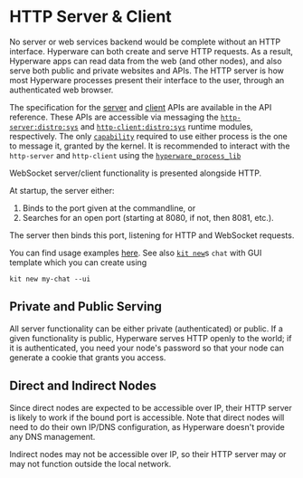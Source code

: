 # HTTP Server & Client

No server or web services backend would be complete without an HTTP interface.
Hyperware can both create and serve HTTP requests.
As a result, Hyperware apps can read data from the web (and other nodes), and also serve both public and private websites and APIs.
The HTTP server is how most Hyperware processes present their interface to the user, through an authenticated web browser.

The specification for the [server](../apis/http_server.md) and [client](../apis/http_client.md) APIs are available in the API reference.
These APIs are accessible via messaging the [`http-server:distro:sys`](https://github.com/hyperware-ai/hyperdrive/blob/main/hyperdrive/src/http/server.rs) and [`http-client:distro:sys`](https://github.com/hyperware-ai/hyperdrive/blob/main/hyperdrive/src/http/client.rs) runtime modules, respectively.
The only [`capability`](../system/process/capabilities.md) required to use either process is the one to message it, granted by the kernel.
It is recommended to interact with the `http-server` and `http-client` using the [`hyperware_process_lib`](https://docs.rs/hyperware_process_lib/latest/hyperware_process_lib/http/index.html)

WebSocket server/client functionality is presented alongside HTTP.

At startup, the server either:

1. Binds to the port given at the commandline, or
2. Searches for an open port (starting at 8080, if not, then 8081, etc.).

The server then binds this port, listening for HTTP and WebSocket requests.

You can find usage examples [here](../cookbook/talking_to_the_outside_world.md).
See also [`kit new`](../kit/new.md)s `chat` with GUI template which you can create using
```
kit new my-chat --ui
```

## Private and Public Serving

All server functionality can be either private (authenticated) or public.
If a given functionality is public, Hyperware serves HTTP openly to the world; if it is authenticated, you need your node's password so that your node can generate a cookie that grants you access.

## Direct and Indirect Nodes

Since direct nodes are expected to be accessible over IP, their HTTP server is likely to work if the bound port is accessible.
Note that direct nodes will need to do their own IP/DNS configuration, as Hyperware doesn't provide any DNS management.

Indirect nodes may not be accessible over IP, so their HTTP server may or may not function outside the local network.
